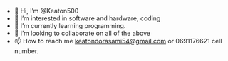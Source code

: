 - 👋 Hi, I’m @Keaton500
- 👀 I’m interested in software and hardware, coding
- 🌱 I’m currently learning programming. 
- 💞️ I’m looking to collaborate on all of the above
- 📫 How to reach me keatondorasami54@gmail.com or 0691176621 cell number. 


